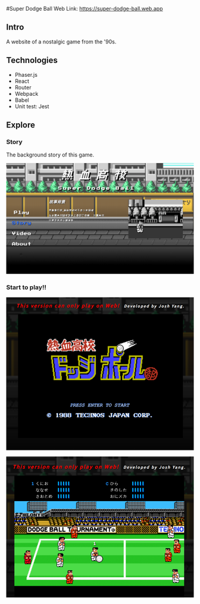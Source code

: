 #Super Dodge Ball
Web Link: https://super-dodge-ball.web.app

## Intro
A website of a nostalgic game from the '90s.

## Technologies
* Phaser.js
* React
* Router
* Webpack
* Babel
* Unit test: Jest

## Explore
### Story
The background story of this game.

![story](https://github.com/spadeg39475/Super-Dodgeball/blob/master/screenshot/story.PNG) 

### Start to play!!

![gamestart](https://github.com/spadeg39475/Super-Dodgeball/blob/master/screenshot/GameStart.PNG)


![gamescene](https://github.com/spadeg39475/Super-Dodgeball/blob/master/screenshot/GameScene.PNG)